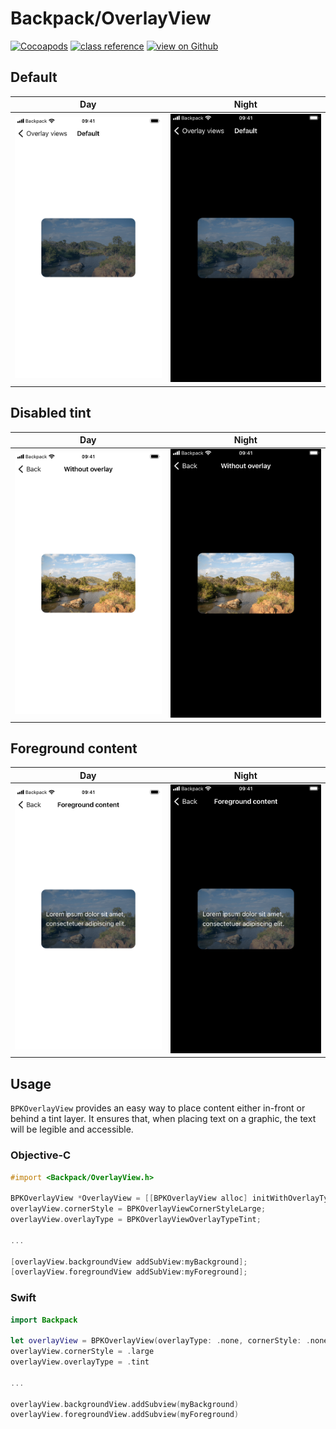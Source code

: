 # Backpack/OverlayView

[![Cocoapods](https://img.shields.io/cocoapods/v/Backpack.svg?style=flat)](https://cocoapods.org/pods/Backpack)
[![class reference](https://img.shields.io/badge/Class%20reference-iOS-blue)](https://backpack.github.io/ios/versions/latest/uikit/Classes/BPKOverlayView.html)
[![view on Github](https://img.shields.io/badge/Source%20code-GitHub-lightgrey)](https://github.com/Skyscanner/backpack-ios/tree/main/Backpack/OverlayView)

## Default

| Day | Night |
| --- | --- |
| ![iPhone 8 simulator](https://raw.githubusercontent.com/Skyscanner/backpack-ios/main/screenshots/iPhone%208-overlay-view___default_lm.png) |![iPhone 8 simulator - dark mode](https://raw.githubusercontent.com/Skyscanner/backpack-ios/main/screenshots/iPhone%208-overlay-view___default_dm.png) |

## Disabled tint

| Day | Night |
| --- | --- |
| ![iPhone 8 simulator](https://raw.githubusercontent.com/Skyscanner/backpack-ios/main/screenshots/iPhone%208-overlay-view___overlay-type-none_lm.png) |![iPhone 8 simulator - dark mode](https://raw.githubusercontent.com/Skyscanner/backpack-ios/main/screenshots/iPhone%208-overlay-view___overlay-type-none_dm.png) |

## Foreground content

| Day | Night |
| --- | --- |
| ![iPhone 8 simulator](https://raw.githubusercontent.com/Skyscanner/backpack-ios/main/screenshots/iPhone%208-overlay-view___foreground-content_lm.png) |![iPhone 8 simulator - dark mode](https://raw.githubusercontent.com/Skyscanner/backpack-ios/main/screenshots/iPhone%208-overlay-view___foreground-content_dm.png) |


## Usage

`BPKOverlayView` provides an easy way to place content either in-front or behind a tint layer. It ensures that, when placing text on a graphic, the text will be legible and accessible.

### Objective-C

```objective-c
#import <Backpack/OverlayView.h>

BPKOverlayView *OverlayView = [[BPKOverlayView alloc] initWithOverlayType:BPKOverlayViewOverlayTypeNone cornerStyle:BPKOverlayViewCornerStyleNone];
overlayView.cornerStyle = BPKOverlayViewCornerStyleLarge;
overlayView.overlayType = BPKOverlayViewOverlayTypeTint;

...

[overlayView.backgroundView addSubView:myBackground];
[overlayView.foregroundView addSubView:myForeground];
```

### Swift

```swift
import Backpack

let overlayView = BPKOverlayView(overlayType: .none, cornerStyle: .none)
overlayView.cornerStyle = .large
overlayView.overlayType = .tint

...

overlayView.backgroundView.addSubview(myBackground)
overlayView.foregroundView.addSubview(myForeground)
```
